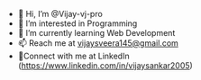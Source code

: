 - 👋 Hi, I’m @Vijay-vj-pro
- 👀 I’m interested in Programming
- 🌱 I’m currently learning Web Development
- 📫 Reach me at vijaysveera145@gmail.com
- 🔗Connect with me at LinkedIn (https://www.linkedin.com/in/vijaysankar2005)
<!---
Vijay-vj-pro/Vijay-vj-pro is a ✨ special ✨ repository because its `README.md` (this file) appears on your GitHub profile.
You can click the Preview link to take a look at your changes.
--->

